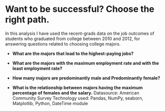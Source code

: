 # Want to be successful? Choose the right path.

In this analysis I have used the recent-grads data on the job outcomes of students who graduated from college between 2010 and 2012, for answering 
 questions related to choosing college majors.
 
* **What are the majors that lead to the highest-paying jobs?**

* **What are the majors with the maximum employment rate and with the least employment rate?** 

* **How many majors are predominantly male and Predominantly female?**

* **What is the relationship between majors having the maximum percentage of females and the salary.**
Datasource: American Community Survey
Technology used: Pandas, NumPy, seaborn, Matplotlib, Python, DateTime module
